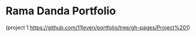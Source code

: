 # Rama Danda Portfolio
(project 1 <https://github.com/11leven/portfolio/tree/gh-pages/Project%201>)
